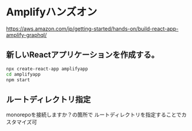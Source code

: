 # Amplifyハンズオン

https://aws.amazon.com/jp/getting-started/hands-on/build-react-app-amplify-graphql/


## 新しいReactアプリケーションを作成する。
```sh
npx create-react-app amplifyapp
cd amplifyapp
npm start
```


## ルートディレクトリ指定
monorepoを接続しますか？の箇所で
ルートディレクトリを指定することでカスタマイズ可
